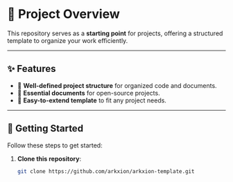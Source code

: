 # 🌟 Project Overview

This repository serves as a **starting point** for projects, offering a structured template to organize your work efficiently.

---

## ✨ Features

- 📂 **Well-defined project structure** for organized code and documents.
- 📜 **Essential documents** for open-source projects.
- 🔧 **Easy-to-extend template** to fit any project needs.

---

## 🚀 Getting Started

Follow these steps to get started:

1. **Clone this repository**:

   ```bash
   git clone https://github.com/arkxion/arkxion-template.git
